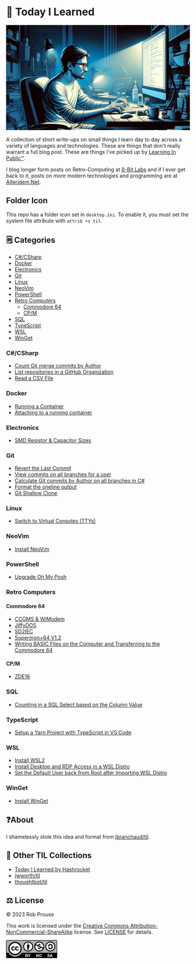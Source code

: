# 🤖 Today I Learned

![Today I Learned](./img/til-banner.png)

A collection of short write-ups on small things I learn day to day across a variety of languages and technologies. These are things that don't really warrant a full blog post. These are things I've picked up by [Learning In Public™](https://dev.to/jbranchaud/how-i-built-a-learning-machine-45k9).

I blog longer form posts on Retro-Computing at [8-Bit Labs](https://8bitlabs.ca/) and if I ever get back to it, posts on more modern technologies and programming are at [Alteridem.Net](https://alteridem.net/).

## Folder Icon

This repo has a folder icon set in `desktop.ini`. To enable it, you must set the system file attribute with `attrib +s til`.

## 🗒️ Categories

- [C#/CSharp](#ccsharp)
- [Docker](#docker)
- [Electronics](#electronics)
- [Git](#git)
- [Linux](#linux)
- [NeoVim](#neovim)
- [PowerShell](#powershell)
- [Retro Computers](#retro-computers)
  - [Commodore 64](#commodore-64)
  - [CP/M](#cpm)
- [SQL](#sql)
- [TypeScript](#typescript)
- [WSL](#wsl)
- [WinGet](#winget)

### C#/CSharp

- [Count Git merge commits by Author](./csharp/git-commits.md)
- [List repositories in a GitHub Organization](./csharp/github-repos.md)
- [Read a CSV File](./csharp/read-csv.md)

### Docker

- [Running a Container](./docker/running-container.md)
- [Attaching to a running container](./docker/attach-container.md)

### Electronics

- [SMD Resistor & Capacitor Sizes](./electronics/smd-resistors.md)

### Git

- [Revert the Last Commit](./git/revert-last-commit.md)
- [View commits on all branches for a user](./git/view-user-commits.md)
- [Calculate Git commits by Author on all branches in C#](./csharp/git-commits.md)
- [Format the oneline output](./git/format-output.md)
- [Git Shallow Clone](./git/shallow-clone.md)

### Linux

- [Switch to Virtual Consoles (TTYs)](./linux/switch-tty.md)

### NeoVim

- [Install NeoVim](./neovim/install-neovim.md)

### PowerShell

- [Upgrade Oh My Posh](./powershell/upgrade-oh-my-posh.md)

### Retro Computers

#### Commodore 64

- [CCGMS & WiModem](./retro/c64/ccgms.md)
- [JiffyDOS](./retro/c64/jiffy-dos.md)
- [SD2IEC](./retro/c64/SD2IEC.md)
- [Supermon+64 V1.2](./retro/c64/supermod.md)
- [Writing BASIC Files on the Computer and Transferring to the Commodore 64](./retro/c64/tokenize-basic.md)

#### CP/M

- [ZDE16](./retro/cpm/zde16.md)

### SQL

- [Counting in a SQL Select based on the Column Value](./sql/where-in-select.md)

### TypeScript

- [Setup a Yarn Project with TypeScript in VS Code](./typescript/setup-yarn-with-ts.md)

### WSL

- [Install WSL2](./wsl/install-wsl.md)
- [Install Desktop and RDP Access in a WSL Distro](./wsl/install-rdp.md)
- [Set the Default User back from Root after Importing WSL Distro](./wsl/set-default-user.md)

### WinGet

- [Install WinGet](./winget/install-winget.md)

## ❓About

I shamelessly stole this idea and format from
[jbranchaud/til](https://github.com/jbranchaud/til).

## 🔗 Other TIL Collections

- [Today I Learned by Hashrocket](https://til.hashrocket.com)
- [jwworth/til](https://github.com/jwworth/til)
- [thoughtbot/til](https://github.com/thoughtbot/til)

## ⚖️ License

&copy; 2023 Rob Prouse

This work is licensed under the [Creative Commons Attribution-NonCommercial-ShareAlike](https://creativecommons.org/licenses/by-nc-sa/4.0/) license. See [LICENSE](.\LICENSE) for details.

<img src="./img/by-nc-sa.png" alt="CC BY-NC-SA" width="140" />
